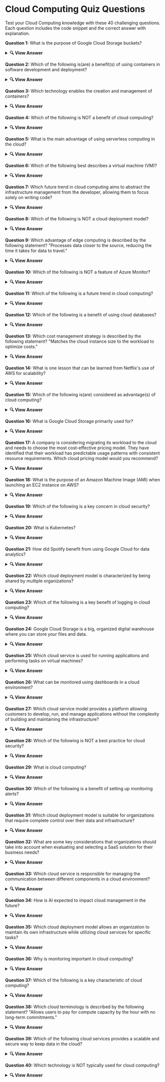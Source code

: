 # Cloud Computing Quiz Questions

Test your Cloud Computing knowledge with these 40 challenging questions. Each question includes the code snippet and the correct answer with explanation.

**Question 1:** What is the purpose of Google Cloud Storage buckets?

<details> <summary><b>🔍 View Answer</b></summary>
✅ Answer: <p align="center">✔️ HaTo store data as objects</p>

</details>

**Question 2:** Which of the following is(are) a benefit(s) of using containers in software development and deployment?

<details> <summary><b>🔍 View Answer</b></summary>
✅ Answer: <p align="center">✔️ </p>

</details>

**Question 3:** Which technology enables the creation and management of containers?

<details> <summary><b>🔍 View Answer</b></summary>
✅ Answer: <p align="center">✔️ Docker</p>

</details>

**Question 4:** Which of the following is NOT a benefit of cloud computing?

<details> <summary><b>🔍 View Answer</b></summary>
✅ Answer: <p align="center">✔️ No need for Internet<p>
</details>

**Question 5:** What is the main advantage of using serverless computing in the cloud?

<details> <summary><b>🔍 View Answer</b></summary>
✅ Answer: <p align="center">✔️ Improved scalability</p>

</details>

**Question 6:** Which of the following best describes a virtual machine (VM)?

<details> <summary><b>🔍 View Answer</b></summary>
✅ Answer: <p align="center">✔️ An emulation of a computer system that runs applications like a physical machine</p>

</details>

**Question 7:** Which future trend in cloud computing aims to abstract the infrastructure management from the developer, allowing them to focus solely on writing code?

<details> <summary><b>🔍 View Answer</b></summary>
✅ Answer: <p align="center">✔️ Serverless Computing</p>

</details>

**Question 8:** Which of the following is NOT a cloud deployment model?

<details> <summary><b>🔍 View Answer</b></summary>
✅ Answer: <p align="center">✔️ </p>
</details>


**Question 9:** Which advantage of edge computing is described by the following statement? "Processes data closer to the source, reducing the time it takes for data to travel."

<details> <summary><b>🔍 View Answer</b></summary>
✅ Answer: <p align="center">✔️ Reduces latency</p>

</details>


**Question 10:** Which of the following is NOT a feature of Azure Monitor?

<details> <summary><b>🔍 View Answer</b></summary>
✅ Answer: <p align="center">✔️ Cost management</p>

</details>

**Question 11:** Which of the following is a future trend in cloud computing?

<details> <summary><b>🔍 View Answer</b></summary>
✅ Answer: <p align="center">✔️ </p>

</details>


**Question 12:** Which of the following is a benefit of using cloud databases?

<details> <summary><b>🔍 View Answer</b></summary>
✅ Answer: <p align="center">✔️ </p>

</details>

**Question 13:** Which cost management strategy is described by the following statement? "Matches the cloud instance size to the workload to optimize costs."

<details> <summary><b>🔍 View Answer</b></summary>
✅ Answer: <p align="center">✔️ Rightsizing</p>

</details>

**Question 14:** What is one lesson that can be learned from Netflix's use of AWS for scalability?

<details> <summary><b>🔍 View Answer</b></summary>
✅ Answer: <p align="center">✔️ The impact of scalability on customer satisfaction.</p>

</details>

**Question 15:** Which of the following is(are) considered as advantage(s) of cloud computing?

<details> <summary><b>🔍 View Answer</b></summary>
✅ Answer: <p align="center">✔️ Cost Savings<br>
✔️ Scalability<br>
✔️ Accessibility</p>

</details>

**Question 16:** What is Google Cloud Storage primarily used for?

<details> <summary><b>🔍 View Answer</b></summary>
✅ Answer: <p align="center">✔️ Storing and accessing data</p>

</details>

**Question 17:** A company is considering migrating its workload to the cloud and needs to choose the most cost-effective pricing model. They have identified that their workload has predictable usage patterns with consistent resource requirements. Which cloud pricing model would you recommend?

<details> <summary><b>🔍 View Answer</b></summary>
✅ Answer: <p align="center">✔️ Reserved Instances</p>

</details>

**Question 18:** What is the purpose of an Amazon Machine Image (AMI) when launching an EC2 instance on AWS?

<details> <summary><b>🔍 View Answer</b></summary>
✅ Answer: <p align="center">✔️ It contains the software configuration needed to launch the EC2 instance.</p>

</details>

**Question 19:** Which of the following is a key concern in cloud security?

<details> <summary><b>🔍 View Answer</b></summary>
✅ Answer: <p align="center">✔️ User authentication and access control<p>
</details>

**Question 20:** What is Kubernetes?

<details> <summary><b>🔍 View Answer</b></summary>
✅ Answer: <p align="center">✔️ deployment, scaling, and management of containerized applications</p>

</details>

**Question 21:** How did Spotify benefit from using Google Cloud for data analytics?

<details> <summary><b>🔍 View Answer</b></summary>
✅ Answer: <p align="center">✔️ All of the above</p>

</details>

**Question 22:** Which cloud deployment model is characterized by being shared by multiple organizations?

<details> <summary><b>🔍 View Answer</b></summary>
✅ Answer: <p align="center">✔️ </p>

</details>

**Question 23:** Which of the following is a key benefit of logging in cloud computing?

<details> <summary><b>🔍 View Answer</b></summary>
✅ Answer: <p align="center">✔️ Improved troubleshooting and debugging</p>
</details>


**Question 24:** Google Cloud Storage is a big, organized digital warehouse where you can store your files and data.

<details> <summary><b>🔍 View Answer</b></summary>
✅ Answer: <p align="center">✔️ true</p>

</details>


**Question 25:** Which cloud service is used for running applications and performing tasks on virtual machines?

<details> <summary><b>🔍 View Answer</b></summary>
✅ Answer: <p align="center">✔️ Compute</p>

</details>

**Question 26:** What can be monitored using dashboards in a cloud environment?

<details> <summary><b>🔍 View Answer</b></summary>
✅ Answer: <p align="center">✔️ </p>

</details>


**Question 27:** Which cloud service model provides a platform allowing customers to develop, run, and manage applications without the complexity of building and maintaining the infrastructure?

<details> <summary><b>🔍 View Answer</b></summary>
✅ Answer: <p align="center">✔️ PaaS</p>

</details>

**Question 28:** Which of the following is NOT a best practice for cloud security?

<details> <summary><b>🔍 View Answer</b></summary>
✅ Answer: <p align="center">✔️ Sharing account credentials with team members</p>

</details>


**Question 29:** What is cloud computing?

<details> <summary><b>🔍 View Answer</b></summary>
✅ Answer: <p align="center">✔️ A technology that allows users to access and use resources over the internet</p>

</details>

**Question 30:** Which of the following is a benefit of setting up monitoring alerts?

<details> <summary><b>🔍 View Answer</b></summary>
✅ Answer: <p align="center">✔️ Timely detection and response to issues</p>

</details>

**Question 31:** Which cloud deployment model is suitable for organizations that require complete control over their data and infrastructure?

<details> <summary><b>🔍 View Answer</b></summary>
✅ Answer: <p align="center">✔️ Private Cloud</p>

</details>

**Question 32:** What are some key considerations that organizations should take into account when evaluating and selecting a SaaS solution for their business needs?

<details> <summary><b>🔍 View Answer</b></summary>
✅ Answer: <p align="center">✔️ Integration with existing systems<br>
✔️ Data security and compliance<br>
✔️ Scalability and performance<br></p>

</details>

**Question 33:** Which cloud service is responsible for managing the communication between different components in a cloud environment?

<details> <summary><b>🔍 View Answer</b></summary>
✅ Answer: <p align="center">✔️ Networking</p>
</details>


**Question 34:** How is AI expected to impact cloud management in the future?

<details> <summary><b>🔍 View Answer</b></summary>
✅ Answer: <p align="center">✔️ By enabling predictive analytics and automation</p>

</details>


**Question 35:** Which cloud deployment model allows an organization to maintain its own infrastructure while utilizing cloud services for specific tasks?

<details> <summary><b>🔍 View Answer</b></summary>
✅ Answer: <p align="center">✔️ Hybrid Cloud</p>

</details>

**Question 36:** Why is monitoring important in cloud computing?

<details> <summary><b>🔍 View Answer</b></summary>
✅ Answer: <p align="center">✔️ To improve the availability and performance of applications</p>

</details>


**Question 37:** Which of the following is a key characteristic of cloud computing?

<details> <summary><b>🔍 View Answer</b></summary>
✅ Answer: <p align="center">✔️ Pay-per-use model</p>

</details>

**Question 38:** Which cloud terminology is described by the following statement? "Allows users to pay for compute capacity by the hour with no long-term commitments."

<details> <summary><b>🔍 View Answer</b></summary>
✅ Answer: <p align="center">✔️ On-Demand Instances</p>

</details>


**Question 39:** Which of the following cloud services provides a scalable and secure way to keep data in the cloud?

<details> <summary><b>🔍 View Answer</b></summary>
✅ Answer: <p align="center">✔️ Storage</p>

</details>

**Question 40:** Which technology is NOT typically used for cloud computing?

<details> <summary><b>🔍 View Answer</b></summary>
✅ Answer: <p align="center">✔️ Java programming language</p>

</details>